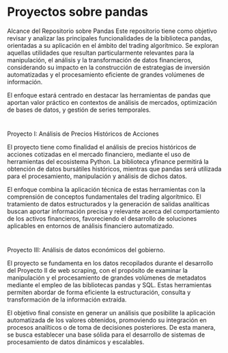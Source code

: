 # Proyectos sobre pandas

Alcance del Repositorio sobre Pandas
Este repositorio tiene como objetivo revisar y analizar las principales funcionalidades de la biblioteca pandas, orientadas a su aplicación en el ámbito del trading algorítmico. Se exploran aquellas utilidades que resultan particularmente relevantes para la manipulación, el análisis y la transformación de datos financieros, considerando su impacto en la construcción de estrategias de inversión automatizadas y el procesamiento eficiente de grandes volúmenes de información.

El enfoque estará centrado en destacar las herramientas de pandas que aportan valor práctico en contextos de análisis de mercados, optimización de bases de datos, y gestión de series temporales.

#
Proyecto I: Análisis de Precios Históricos de Acciones

El proyecto tiene como finalidad el análisis de precios históricos de acciones cotizadas en el mercado financiero, mediante el uso de herramientas del ecosistema Python. La biblioteca yfinance permitirá la obtención de datos bursátiles históricos, mientras que pandas será utilizada para el procesamiento, manipulación y análisis de dichos datos.

El enfoque combina la aplicación técnica de estas herramientas con la comprensión de conceptos fundamentales del trading algorítmico. El tratamiento de datos estructurados y la generación de salidas analíticas buscan aportar información precisa y relevante acerca del comportamiento de los activos financieros, favoreciendo el desarrollo de soluciones aplicables en entornos de análisis financiero automatizado.

#
Proyecto III: Análisis de datos económicos del gobierno.

El proyecto se fundamenta en los datos recopilados durante el desarrollo del Proyecto II de web scraping, con el propósito de examinar la manipulación y el procesamiento de grandes volúmenes de metadatos mediante el empleo de las bibliotecas pandas y SQL. Estas herramientas permiten abordar de forma eficiente la estructuración, consulta y transformación de la información extraída.

El objetivo final consiste en generar un análisis que posibilite la aplicación automatizada de los valores obtenidos, promoviendo su integración en procesos analíticos o de toma de decisiones posteriores. De esta manera, se busca establecer una base sólida para el desarrollo de sistemas de procesamiento de datos dinámicos y escalables.
